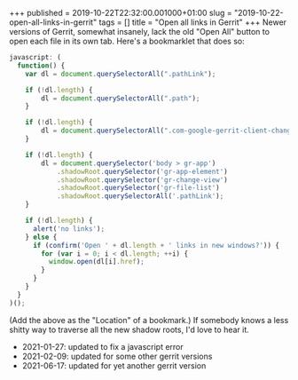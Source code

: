 +++
published = 2019-10-22T22:32:00.001000+01:00
slug = "2019-10-22-open-all-links-in-gerrit"
tags = []
title = "Open all links in Gerrit"
+++
Newer versions of Gerrit, somewhat insanely, lack the old "Open All"
button to open each file in its own tab. Here's a bookmarklet that does
so:

```js
javascript: (
  function() {
    var dl = document.querySelectorAll(".pathLink");

    if (!dl.length) {
        dl = document.querySelectorAll(".path");
    }

    if (!dl.length) {
        dl = document.querySelectorAll(".com-google-gerrit-client-change-FileTable-FileTableCss-pathColumn > a");
    }

    if (!dl.length) {
        dl = document.querySelector('body > gr-app')
            .shadowRoot.querySelector('gr-app-element')
            .shadowRoot.querySelector('gr-change-view')
            .shadowRoot.querySelector('gr-file-list')
            .shadowRoot.querySelectorAll('.pathLink');
    }

    if (!dl.length) {
      alert('no links');
    } else {
      if (confirm('Open ' + dl.length + ' links in new windows?')) {
        for (var i = 0; i < dl.length; ++i) {
          window.open(dl[i].href);
        }
      }
    }
  }
)();
```

(Add the above as the "Location" of a bookmark.) If somebody knows a
less shitty way to traverse all the new shadow roots, I'd love to hear
it.

- 2021-01-27: updated to fix a javascript error
- 2021-02-09: updated for some other gerrit versions
- 2021-06-17: updated for yet another gerrit version
